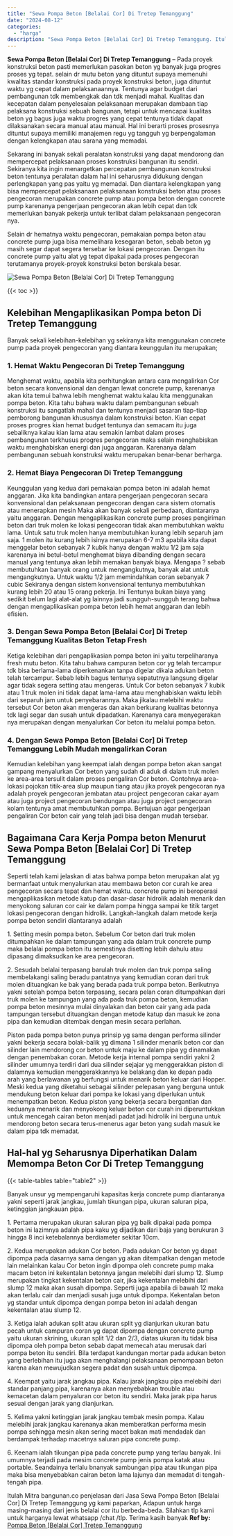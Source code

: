 ```yaml
---
title: "Sewa Pompa Beton [Belalai Cor] Di Tretep Temanggung"
date: "2024-08-12"
categories: 
  - "harga"
description: "Sewa Pompa Beton [Belalai Cor] Di Tretep Temanggung. Itulah Mitra bangunan.co penjelasan dari Jasa Sewa Pompa Beton [Belalai Cor] Di Tretep Temanggung yg k..."
---
```


**Sewa Pompa Beton \[Belalai Cor\] Di Tretep Temanggung** – Pada proyek konstruksi beton pasti memerlukan pasokan beton yg banyak juga progres proses yg tepat. selain dr mutu beton yang dituntut supaya memenuhi kwalitas standar konstruksi pada proyek konstruksi beton, juga dituntut waktu yg cepat dalam pelaksanaannya. Tentunya agar budget dari pembangunan tdk membengkak dan tdk menjadi mahal. Kualitas dan kecepatan dalam penyelesaian pelaksanaan merupakan dambaan tiap pelaksana konstruksi sebuah bangunan, tetapi untuk mencapai kualitas beton yg bagus juga waktu progres yang cepat tentunya tidak dapat dilaksanakan secara manual atau manual. Hal ini berarti proses prosesnya dituntut supaya memiliki manajemen regu yg tangguh yg berpengalaman dengan kelengkapan atau sarana yang memadai.

Sekarang ini banyak sekali peralatan konstruksi yang dapat mendorong dan mempercepat pelaksanaan proses konstruksi bangunan itu sendiri. Sekiranya kita ingin menargetkan percepatan pembangunan konstruksi beton tentunya peralatan dalam hal ini seharusnya didukung dengan perlengkapan yang pas yaitu yg memadai. Dan diantara kelengkapan yang bisa mempercepat pelaksanaan pelaksanaan konstruksi beton atau proses pengecoran merupakan concrete pump atau pompa beton dengan concrete pump karenanya pengerjaan pengecoran akan lebih cepat dan tdk memerlukan banyak pekerja untuk terlibat dalam pelaksanaan pengecoran nya.

Selain dr hematnya waktu pengecoran, pemakaian pompa beton atau concrete pump juga bisa memelihara kesegaran beton, sebab beton yg masih segar dapat segera tersebar ke lokasi pengecoran. Dengan itu concrete pump yaitu alat yg tepat dipakai pada proses pengecoran terutamanya proyek-proyek konstruksi beton berskala besar.

![Sewa Pompa Beton [Belalai Cor] Di Tretep Temanggung](/images/sewa-concrete-pump-19.png)

{{< toc >}}

## Kelebihan Mengaplikasikan Pompa beton Di Tretep Temanggung

Banyak sekali kelebihan-kelebihan yg sekiranya kita menggunakan concrete pump pada proyek pengecoran yang diantara keunggulan itu merupakan;

### 1\. Hemat Waktu Pengecoran Di Tretep Temanggung

Menghemat waktu, apabila kita perhitungkan antara cara mengalirkan Cor beton secara konvensional dan dengan lewat concrete pump, karenanya akan kita temui bahwa lebih menghemat waktu kalau kita menggunakan pompa beton. Kita tahu bahwa waktu dalam pembangunan sebuah konstruksi itu sangatlah mahal dan tentunya menjadi sasaran tiap-tiap pemborong bangunan khususnya dalam konstruksi beton. Kian cepat proses progres kian hemat budget tentunya dan semacam itu juga sebaliknya kalau kian lama atau semakin lambat dalam proses pembangunan terkhusus progres pengecoran maka selain menghabiskan waktu menghabiskan energi dan juga anggaran. Karenanya dalam pembangunan sebuah konstruksi waktu merupakan benar-benar berharga.

### 2\. Hemat Biaya Pengecoran Di Tretep Temanggung

Keunggulan yang kedua dari pemakaian pompa beton ini adalah hemat anggaran. Jika kita bandingkan antara pengerjaan pengecoran secara konvensional dan pelaksanaan pengecoran dengan cara sistem otomatis atau menerapkan mesin Maka akan banyak sekali perbedaan, diantaranya yaitu anggaran. Dengan mengaplikasikan concrete pump proses pengiriman beton dari truk molen ke lokasi pengecoran tidak akan membutuhkan waktu lama. Untuk satu truk molen hanya membutuhkan kurang lebih separuh jam saja. 1 molen itu kurang lebih isinya merupakan 6-7 m3 apabila kita dapat menggelar beton sebanyak 7 kubik hanya dengan waktu 1/2 jam saja karenanya ini betul-betul menghemat biaya dibanding dengan secara manual yang tentunya akan lebih memakan banyak biaya. Mengapa ? sebab membutuhkan banyak orang untuk mengangkutnya, banyak alat untuk mengangkutnya. Untuk waktu 1/2 jam memindahkan coran sebanyak 7 cubic Sekiranya dengan sistem konvensional tentunya membutuhkan kurang lebih 20 atau 15 orang pekerja. Ini Tentunya bukan biaya yang sedikit belum lagi alat-alat yg lainnya jadi sungguh-sungguh terang bahwa dengan mengaplikasikan pompa beton lebih hemat anggaran dan lebih efisien.

### 3\. Dengan Sewa Pompa Beton \[Belalai Cor\] Di Tretep Temanggung Kualitas Beton Tetap Fresh

Ketiga kelebihan dari pengaplikasian pompa beton ini yaitu terpeliharanya fresh mutu beton. Kita tahu bahwa campuran beton cor yg telah tercampur tdk bisa berlama-lama diperkenankan tanpa digelar dikala adukan beton telah tercampur. Sebab lebih bagus tentunya sepatutnya langsung digelar agar tidak segera setting atau mengeras. Untuk Cor beton sebanyak 7 kubik atau 1 truk molen ini tidak dapat lama-lama atau menghabiskan waktu lebih dari separuh jam untuk penyebarannya. Maka jikalau melebihi waktu tersebut Cor beton akan mengeras dan akan berkurang kualitas betonnya tdk lagi segar dan susah untuk dipadatkan. Karenanya cara menyegerakan nya merupakan dengan menyalurkan Cor beton itu melalui pompa beton.

### 4\. Dengan Sewa Pompa Beton \[Belalai Cor\] Di Tretep Temanggung Lebih Mudah mengalirkan Coran

Kemudian kelebihan yang keempat ialah dengan pompa beton akan sangat gampang menyalurkan Cor beton yang sudah di aduk di dalam truk molen ke area-area tersulit dalam proses pengaliran Cor beton. Contohnya area-lokasi pojokan titik-area slup maupun tiang atau jika proyek pengecoran nya adalah proyek pengecoran jembatan atau project pengecoran cakar ayam atau juga project pengecoran bendungan atau juga project pengecoran kolam tentunya amat membutuhkan pompa. Bertujuan agar pengerjaan pengaliran Cor beton cair yang telah jadi bisa dengan mudah tersebar.

## Bagaimana Cara Kerja Pompa beton Menurut Sewa Pompa Beton \[Belalai Cor\] Di Tretep Temanggung

Seperti telah kami jelaskan di atas bahwa pompa beton merupakan alat yg bermanfaat untuk menyalurkan atau membawa beton cor curah ke area pengecoran secara tepat dan hemat waktu. concrete pump ini beroperasi mengaplikasikan metode katup dan dasar-dasar hidrolik adalah menarik dan menyokong saluran cor cair ke dalam pompa hingga sampai ke titik target lokasi pengecoran dengan hidrolik. Langkah-langkah dalam metode kerja pompa beton sendiri diantaranya adalah

1\. Setting mesin pompa beton. Sebelum Cor beton dari truk molen ditumpahkan ke dalam tampungan yang ada dalam truk concrete pump maka belalai pompa beton itu semestinya disetting lebih dahulu atau dipasang dimaksudkan ke area pengecoran.

2\. Sesudah belalai terpasang barulah truk molen dan truk pompa saling membelakangi saling beradu pantatnya yang kemudian coran dari truk molen dituangkan ke bak yang berada pada truk pompa beton. Berikutnya yakni setelah pompa beton terpasang, secara pelan coran ditumpahkan dari truk molen ke tampungan yang ada pada truk pompa beton, kemudian pompa beton mesinnya mulai dinyalakan dan beton cair yang ada pada tampungan tersebut dituangkan dengan metode katup dan masuk ke zona pipa dan kemudian ditembak dengan mesin secara perlahan.

Piston pada pompa beton punya prinsip yg sama dengan performa silinder yakni bekerja secara bolak-balik yg dimana 1 silinder menarik beton cor dan silinder lain mendorong cor beton untuk maju ke dalam pipa yg dinamakan dengan penembakan coran. Metode kerja internal pompa sendiri yakni 2 silinder umumnya terdiri dari dua silinder sejajar yg menggerakkan piston di dalamnya kemudian menggerakkannya ke belakang dan ke depan pada arah yang berlawanan yg berfungsi untuk menarik beton keluar dari Hopper. Meski kedua yang diketahui sebagai silinder pelepasan yang berguna untuk mendukung beton keluar dari pompa ke lokasi yang diperlukan untuk menempatkan beton. Kedua piston yang bekerja secara bergantian dan keduanya menarik dan menyokong keluar beton cor curah ini diperuntukkan untuk mencegah cairan beton menjadi padat jadi hidrolik ini berguna untuk mendorong beton secara terus-menerus agar beton yang sudah masuk ke dalam pipa tdk memadat.

## Hal-hal yg Seharusnya Diperhatikan Dalam Memompa Beton Cor Di Tretep Temanggung

{{< table-tables table="table2" >}}

Banyak unsur yg mempengaruhi kapasitas kerja concrete pump diantaranya yakni seperti jarak jangkau, jumlah tikungan pipa, ukuran saluran pipa, ketinggian jangkauan pipa.

1\. Pertama merupakan ukuran saluran pipa yg baik dipakai pada pompa beton ini lazimnya adalah pipa kaku yg dijadikan dari baja yang berukuran 3 hingga 8 inci ketebalannya berdiameter sekitar 10cm.

2\. Kedua merupakan adukan Cor beton. Pada adukan Cor beton yg dapat dipompa pada dasarnya sama dengan yg akan ditempatkan dengan metode lain melainkan kalau Cor beton ingin dipompa oleh concrete pump maka macam beton ini kekentalan betonnya jangan melebihi dari slump 12. Slump merupakan tingkat kekentalan beton cair, jika kekentalan melebihi dari slump 12 maka akan susah dipompa. Seperti juga apabila di bawah 12 maka akan terlalu cair dan menjadi susah juga untuk dipompa. Kekentalan beton yg standar untuk dipompa dengan pompa beton ini adalah dengan kekentalan atau slump 12.

3\. Ketiga ialah adukan split atau ukuran split yg dianjurkan ukuran batu pecah untuk campuran coran yg dapat dipompa dengan concrete pump yaitu ukuran skrining, ukuran split 1/2 dan 2/3, diatas ukuran itu tidak bisa dipompa oleh pompa beton sebab dapat memecah atau merusak dari pompa beton itu sendiri. Bila terdapat kandungan mortar pada adukan beton yang berlebihan itu juga akan menghalangi pelaksanaan pemompaan beton karena akan mewujudkan segera padat dan susah untuk dipompa.

4\. Keempat yaitu jarak jangkau pipa. Kalau jarak jangkau pipa melebihi dari standar panjang pipa, karenanya akan menyebabkan trouble atau kemacetan dalam penyaluran cor beton itu sendiri. Maka jarak pipa harus sesuai dengan jarak yang dianjurkan.

5\. Kelima yakni ketinggian jarak jangkau tembak mesin pompa. Kalau melebihi jarak jangkau karenanya akan memberatkan performa mesin pompa sehingga mesin akan sering macet bakan mati mendadak dan berdampak terhadap macetnya saluran pipa concrete pump.

6\. Keenam ialah tikungan pipa pada concrete pump yang terlau banyak. Ini umumnya terjadi pada mesim concrete pump jenis pompa katak atau portable. Seandainya terlalu bnanyak sambungan pipa atau tikungan pipa maka bisa menyebabkan cairan beton lama lajunya dan memadat di tengah-tengah pipa.

Itulah Mitra bangunan.co penjelasan dari Jasa Sewa Pompa Beton \[Belalai Cor\] Di Tretep Temanggung yg kami paparkan, Adapun untuk harga masing-masing dari jenis belalai cor itu berbeda-beda. Silahkan tlp kami untuk harganya lewat whatsapp /chat /tlp. Terima kasih banyak
**Ref by:** [Pompa Beton [Belalai Cor] Tretep Temanggung](https://id.wikipedia.org/wiki/Pompa)
